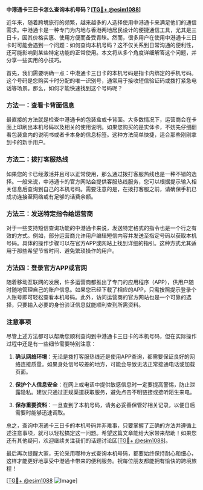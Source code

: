 **中港通卡三日卡怎么查询本机号码？[[TG💪+ @esim1088](https://t.me/s/esim1088)]**

近年来，随着跨境旅行的频繁，越来越多的人选择使用中港通卡来满足他们的通信需求。中港通卡是一种专门为内地与香港两地居民设计的便捷通信工具，尤其是三日卡，因其价格实惠、使用方便而备受青睐。然而，很多用户在使用中港通卡三日卡时可能会遇到一个问题：如何查询本机号码？这不仅关系到日常沟通的便利性，还可能影响到某些特定功能的正常使用。本文将从多个角度详细解答这个问题，并分享一些实用的小技巧。

首先，我们需要明确一点：中港通卡三日卡的本机号码是指卡内绑定的手机号码。这个号码是您购买卡时分配的唯一识别号，通常用于接收短信验证码或拨打紧急电话等场景。那么，如何才能快速找到这个号码呢？

### 方法一：查看卡背面信息

最直接的方法就是检查中港通卡的包装盒或卡背面。大多数情况下，运营商会在卡面上印刷出本机号码以及相关的使用说明。如果您购买的是实体卡，不妨先仔细翻看包装盒内的说明书或者卡本身的信息标签。这种方法简单快捷，适合那些刚刚拿到卡的新手用户。

### 方法二：拨打客服热线

如果您的卡已经激活并且可以正常使用，那么通过拨打客服热线也是一种不错的选择。一般来说，中港通卡的官方网站会提供客服热线服务，您可以根据提示输入相关信息后查询到自己的本机号码。需要注意的是，在拨打客服之前，请确保手机已成功连接至网络或有足够的话费余额。

### 方法三：发送特定指令给运营商

对于一些支持短信查询功能的中港通卡来说，发送特定格式的指令也是一个行之有效的方式。例如，部分运营商允许用户编辑短信内容并发送至指定号码以获取本机号码。具体的操作步骤可以在官方APP或网站上找到详细的指引。这种方式尤其适用于那些希望节省时间、避免繁琐操作的用户。

### 方法四：登录官方APP或官网

随着移动互联网的发展，许多运营商都推出了专门的应用程序（APP），供用户随时随地管理自己的账户信息。如果您已经下载了相应的APP，只需按照提示登录个人账号即可轻松查看本机号码。此外，访问运营商的官方网站也是一个可靠的选择，只要输入必要的身份验证信息就能顺利查到所需资料。

### 注意事项

尽管上述方法都可以帮助您顺利查询到中港通卡三日卡的本机号码，但在实际操作过程中还是有一些细节需要特别注意：

1. **确认网络环境**：无论是拨打客服热线还是使用APP查询，都需要保证良好的网络连接质量。如果身处信号较差的地方，可能会导致无法正常接通电话或加载页面。
   
2. **保护个人信息安全**：在网上或电话中提供敏感信息时一定要提高警惕，防止泄露隐私。建议只通过正规渠道获取服务，避免点击不明链接或接听陌生来电。

3. **保存重要资料**：一旦查到了本机号码，请务必妥善保管好相关记录，以便日后需要时能够迅速调取。

总之，查询中港通卡三日卡的本机号码并非难事，只要掌握了正确的方法并遵循上述注意事项，就可以轻松搞定这一问题。希望这篇文章能给大家带来帮助！如果您还有其他疑问，欢迎继续关注我们的话题讨论区[[TG💪+ @esim1088](https://t.me/s/esim1088)]。

最后再次提醒大家，无论采用哪种方式查询本机号码，都要始终保持耐心和细心，这样才能更好地享受中港通卡带来的便利服务。祝每位朋友都能拥有愉快的跨境旅程！

[[TG💪+ @esim1088](https://t.me/s/esim1088) ![Image](https://i.postimg.cc/4NQfJmqS/Snipaste-2025-05-13-00-14-12.png)]